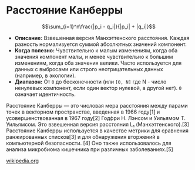 # Расстояние Канберры

$$\sum_{i=1}^n\frac{|p_i - q_i|}{|p_i| + |q_i|}$$

* **Описание:** Взвешенная версия Манхэттенского расстояния. Каждая разность нормализуется суммой абсолютных значений компонент.
* **Когда полезно:** Чувствительно к малым изменениям, когда оба значения компонент малы, и менее чувствительно к большим изменениям, когда оба значения велики. Часто используется для данных с выбросами или строго неотрицательных данных (например, в экологии).
* **Диапазон:** От `0` до бесконечности (или `[0, N]` где N - число ненулевых компонент, если один вектор нулевой, а другой нет). `0` означает идентичность.

Расстояние Канберры — это числовая мера расстояния между парами точек в векторном пространстве, введенная в 1966 году[1] и усовершенствованная в 1967 году[2] Годфри Н. Лэнсом и Уильямом Т. Уильямсом. Это взвешенная версия расстояния L₁ (Манхэттенского).[3] Расстояние Канберры используется в качестве метрики для сравнения ранжированных списков[3] и для обнаружения вторжений в компьютерной безопасности. [4] Оно также использовалось для анализа микробиома кишечника при различных заболеваниях.[5]

[wikipedia.org](https://en.wikipedia.org/wiki/Canberra_distance)

